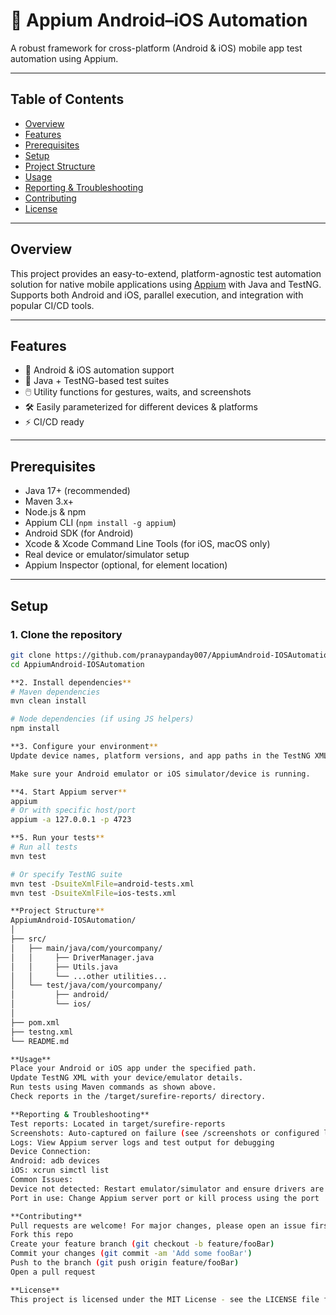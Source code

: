 
# 📱 Appium Android–iOS Automation

A robust framework for cross-platform (Android & iOS) mobile app test automation using Appium.

---

## Table of Contents

- [Overview](#overview)
- [Features](#features)
- [Prerequisites](#prerequisites)
- [Setup](#setup)
- [Project Structure](#project-structure)
- [Usage](#usage)
- [Reporting & Troubleshooting](#reporting--troubleshooting)
- [Contributing](#contributing)
- [License](#license)

---

## Overview

This project provides an easy-to-extend, platform-agnostic test automation solution for native mobile applications using [Appium](https://appium.io/) with Java and TestNG.  
Supports both Android and iOS, parallel execution, and integration with popular CI/CD tools.

---

## Features

- 🔄 Android & iOS automation support  
- 🚀 Java + TestNG-based test suites  
- 🖱️ Utility functions for gestures, waits, and screenshots  
- 🛠️ Easily parameterized for different devices & platforms  
- ⚡ CI/CD ready

---

## Prerequisites

- Java 17+ (recommended)
- Maven 3.x+
- Node.js & npm
- Appium CLI (`npm install -g appium`)
- Android SDK (for Android)
- Xcode & Xcode Command Line Tools (for iOS, macOS only)
- Real device or emulator/simulator setup
- Appium Inspector (optional, for element location)

---

## Setup

### 1. Clone the repository

```bash
git clone https://github.com/pranaypanday007/AppiumAndroid-IOSAutomation.git
cd AppiumAndroid-IOSAutomation

**2. Install dependencies**
# Maven dependencies
mvn clean install

# Node dependencies (if using JS helpers)
npm install

**3. Configure your environment**
Update device names, platform versions, and app paths in the TestNG XML or config properties.

Make sure your Android emulator or iOS simulator/device is running.

**4. Start Appium server**
appium
# Or with specific host/port
appium -a 127.0.0.1 -p 4723

**5. Run your tests**
# Run all tests
mvn test

# Or specify TestNG suite
mvn test -DsuiteXmlFile=android-tests.xml
mvn test -DsuiteXmlFile=ios-tests.xml

**Project Structure**
AppiumAndroid-IOSAutomation/
│
├── src/
│   ├── main/java/com/yourcompany/
│   │     ├── DriverManager.java
│   │     ├── Utils.java
│   │     └── ...other utilities...
│   └── test/java/com/yourcompany/
│         ├── android/
│         └── ios/
│
├── pom.xml
├── testng.xml
└── README.md

**Usage**
Place your Android or iOS app under the specified path.
Update TestNG XML with your device/emulator details.
Run tests using Maven commands as shown above.
Check reports in the /target/surefire-reports/ directory.

**Reporting & Troubleshooting**
Test reports: Located in target/surefire-reports
Screenshots: Auto-captured on failure (see /screenshots or configured location)
Logs: View Appium server logs and test output for debugging
Device Connection:
Android: adb devices
iOS: xcrun simctl list
Common Issues:
Device not detected: Restart emulator/simulator and ensure drivers are installed
Port in use: Change Appium server port or kill process using the port

**Contributing**
Pull requests are welcome! For major changes, please open an issue first to discuss what you would like to change.
Fork this repo
Create your feature branch (git checkout -b feature/fooBar)
Commit your changes (git commit -am 'Add some fooBar')
Push to the branch (git push origin feature/fooBar)
Open a pull request

**License**
This project is licensed under the MIT License - see the LICENSE file for details.
